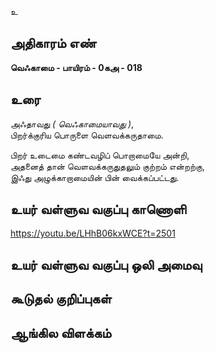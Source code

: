 உ


## அதிகாரம் எண்

**வெஃகாமை - பாயிரம் - 0கஅ - 018**

## உரை

அஃதாவது _( வெஃகாமையாவது )_,  
பிறர்க்குரிய பொருளை வெளவக்கருதாமை.  

பிறர் உடைமை கண்டவழிப் பொறாமையே அன்றி,  
அதனைத் தான் வெளவக்கருதுதலும் குற்றம் என்றற்கு,  
இஃது அழுக்காறாமையின் பின் வைக்கப்பட்டது.


## உயர் வள்ளுவ வகுப்பு காணொளி

https://youtu.be/LHhB06kxWCE?t=2501

## உயர் வள்ளுவ வகுப்பு ஒலி அமைவு 


## கூடுதல் குறிப்புகள்


## ஆங்கில விளக்கம்


